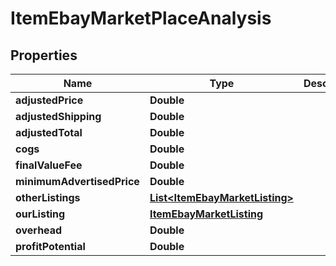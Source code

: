
# ItemEbayMarketPlaceAnalysis

## Properties
Name | Type | Description | Notes
------------ | ------------- | ------------- | -------------
**adjustedPrice** | **Double** |  |  [optional]
**adjustedShipping** | **Double** |  |  [optional]
**adjustedTotal** | **Double** |  |  [optional]
**cogs** | **Double** |  |  [optional]
**finalValueFee** | **Double** |  |  [optional]
**minimumAdvertisedPrice** | **Double** |  |  [optional]
**otherListings** | [**List&lt;ItemEbayMarketListing&gt;**](ItemEbayMarketListing.md) |  |  [optional]
**ourListing** | [**ItemEbayMarketListing**](ItemEbayMarketListing.md) |  |  [optional]
**overhead** | **Double** |  |  [optional]
**profitPotential** | **Double** |  |  [optional]



